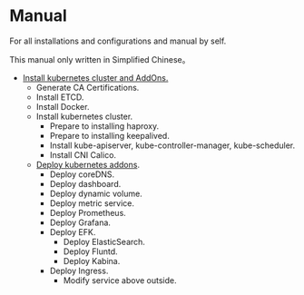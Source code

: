 # Manual
For all installations and configurations and manual by self.

This manual only written in Simplified Chinese。

- [Install kubernetes cluster and AddOns.](k8s/installation/README.md)
  - Generate CA Certifications.
  - Install ETCD.
  - Install Docker.
  - Install kubernetes cluster.
    - Prepare to installing haproxy.
    - Prepare to installing keepalived.
    - Install kube-apiserver, kube-controller-manager, kube-scheduler.
    - Install CNI Calico.
  - [Deploy kubernetes addons](k8s/addons/README.md).
    - Deploy coreDNS.
    - Deploy dashboard.
    - Deploy dynamic volume.
    - Deploy metric service.
    - Deploy Prometheus.
    - Deploy Grafana.
    - Deploy EFK.
      - Deploy ElasticSearch.
      - Deploy Fluntd.
      - Deploy Kabina.
    - Deploy Ingress.
      - Modify service above outside.

